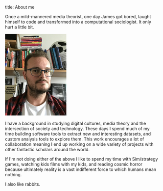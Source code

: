 title: About me

Once a mild-mannered media theorist, one day James got bored, taught 
 himself to code and transformed into a computational sociologist. It only 
 hurt a little bit.
 
<img src="images/profile.jpg" alt="My face" width="200"/>

 I have a background in studying digital cultures, media theory and the 
 intersection of society and technology. These days I spend much of my time 
 building software tools to extract new and interesting datasets, and 
 custom analysis tools to explore them. This work encourages a lot of collaboration
 meaning I end up working on a wide variety of projects with other fantastic scholars
 around the world.
 
 If I'm not doing either of the above I like to spend my time with Sim/strategy
 games, watching kids films with my kids, and reading cosmic horror because
 ultimately reality is a vast indifferent force to which humans mean nothing.
 
 I also like rabbits.
  



